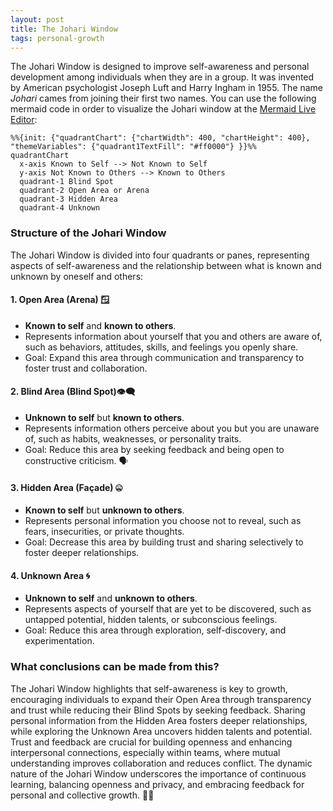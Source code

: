 ```yaml
---
layout: post
title: The Johari Window
tags: personal-growth
---
```


The Johari Window is designed to improve self-awareness and personal development among individuals when they are in a group. It was invented by American psychologist Joseph Luft and Harry Ingham in 1955. The name _Johari_ cames from joining their first two names. You can use the following mermaid code in order to visualize the Johari window at the [Mermaid Live Editor](): 

```mermaid
%%{init: {"quadrantChart": {"chartWidth": 400, "chartHeight": 400}, "themeVariables": {"quadrant1TextFill": "#ff0000"} }}%%
quadrantChart
  x-axis Known to Self --> Not Known to Self
  y-axis Not Known to Others --> Known to Others
  quadrant-1 Blind Spot
  quadrant-2 Open Area or Arena
  quadrant-3 Hidden Area 
  quadrant-4 Unknown
```

### **Structure of the Johari Window**
The Johari Window is divided into four quadrants or panes, representing aspects of self-awareness and the relationship between what is known and unknown by oneself and others:

#### 1. Open Area (Arena) 🪟
   - **Known to self** and **known to others**.
   - Represents information about yourself that you and others are aware of, such as behaviors, attitudes, skills, and feelings you openly share.
   - Goal: Expand this area through communication and transparency to foster trust and collaboration.

#### 2. Blind Area (Blind Spot)👁️‍🗨️
   - **Unknown to self** but **known to others**.
   - Represents information others perceive about you but you are unaware of, such as habits, weaknesses, or personality traits.
   - Goal: Reduce this area by seeking feedback and being open to constructive criticism. 🗣️

#### 3. Hidden Area (Façade) 🤐
   - **Known to self** but **unknown to others**.
   - Represents personal information you choose not to reveal, such as fears, insecurities, or private thoughts.
   - Goal: Decrease this area by building trust and sharing selectively to foster deeper relationships.

#### 4. Unknown Area 🌀
   - **Unknown to self** and **unknown to others**.
   - Represents aspects of yourself that are yet to be discovered, such as untapped potential, hidden talents, or subconscious feelings.
   - Goal: Reduce this area through exploration, self-discovery, and experimentation.

### What conclusions can be made from this?

The Johari Window highlights that self-awareness is key to growth, encouraging individuals to expand their Open Area through transparency and trust while reducing their Blind Spots by seeking feedback. Sharing personal information from the Hidden Area fosters deeper relationships, while exploring the Unknown Area uncovers hidden talents and potential. Trust and feedback are crucial for building openness and enhancing interpersonal connections, especially within teams, where mutual understanding improves collaboration and reduces conflict. The dynamic nature of the Johari Window underscores the importance of continuous learning, balancing openness and privacy, and embracing feedback for personal and collective growth. 🚀✨
